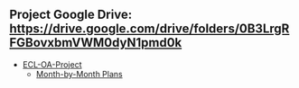 ## Project Google Drive:  https://drive.google.com/drive/folders/0B3LrgRFGBovxbmVWM0dyN1pmd0k

* [ECL-OA-Project](https://drive.google.com/drive/folders/0B3LrgRFGBovxbmVWM0dyN1pmd0k)
  - [Month-by-Month Plans](https://drive.google.com/drive/folders/0B3LrgRFGBovxdFY3amZOYjdUZlU?usp=sharing)


  
  
